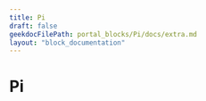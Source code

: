 ```yaml
---
title: Pi
draft: false
geekdocFilePath: portal_blocks/Pi/docs/extra.md
layout: "block_documentation"
---
```

# Pi